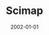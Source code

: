 ---
# name of the software
title: Scimap
# summary of the tool
description: |
    Scimap is a scalable toolkit for analyzing spatial molecular data. The
    underlying framework is generalizable to spatial datasets mapped to XY
    coordinates. The package uses the anndata framework making it easy to
    integrate with other popular single-cell analysis toolkits. It includes
    preprocessing, phenotyping, visualization, clustering, spatial analysis and
    differential spatial testing. The Python-based implementation efficiently
    deals with large datasets of millions of cells.
# thumbnail image, can be a logo too
image: https://scimap.xyz/assets/scimap_logo.png

# link to the publication
# maybe link to the entry on the publication page?
publication: 
# link to github repo
source code: https://github.com/labsyspharm/scimap
# link to micro-site
documentation: https://scimap.xyz/

# for sorting purpose
date: 2002-01-01
---